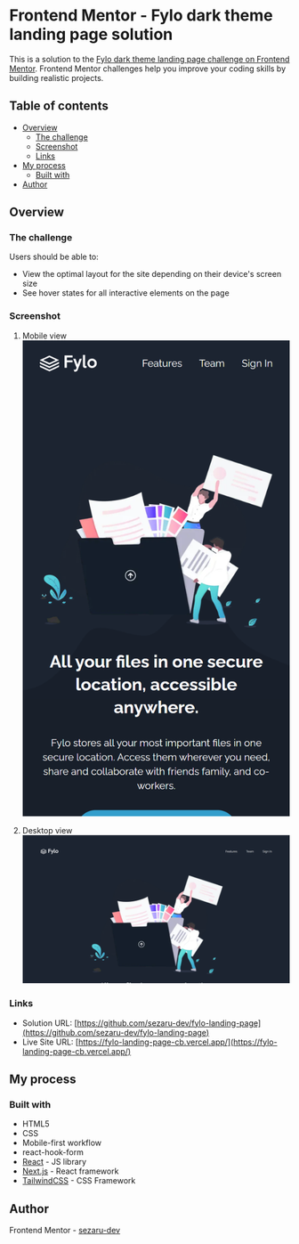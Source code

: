 # Frontend Mentor - Fylo dark theme landing page solution

This is a solution to the [Fylo dark theme landing page challenge on Frontend Mentor](https://www.frontendmentor.io/challenges/fylo-dark-theme-landing-page-5ca5f2d21e82137ec91a50fd). Frontend Mentor challenges help you improve your coding skills by building realistic projects. 

## Table of contents

- [Overview](#overview)
  - [The challenge](#the-challenge)
  - [Screenshot](#screenshot)
  - [Links](#links)
- [My process](#my-process)
  - [Built with](#built-with)
- [Author](#author)


## Overview

### The challenge

Users should be able to:

- View the optimal layout for the site depending on their device's screen size
- See hover states for all interactive elements on the page

### Screenshot

1. Mobile view
![](./screenshots/mobile-view.png)

2. Desktop view
![](./screenshots/desktop-view.png)


### Links

- Solution URL: [https://github.com/sezaru-dev/fylo-landing-page](https://github.com/sezaru-dev/fylo-landing-page)
- Live Site URL: [https://fylo-landing-page-cb.vercel.app/](https://fylo-landing-page-cb.vercel.app/)

## My process

### Built with

- HTML5
- CSS
- Mobile-first workflow
- react-hook-form
- [React](https://reactjs.org/) - JS library
- [Next.js](https://nextjs.org/) - React framework
- [TailwindCSS](https://tailwindcss.com/) - CSS Framework

## Author

Frontend Mentor - [sezaru-dev](https://www.frontendmentor.io/profile/sezaru-dev)
